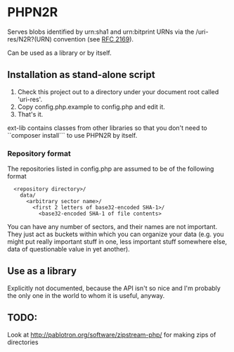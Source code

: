# PHPN2R

Serves blobs identified by urn:sha1 and urn:bitprint URNs via the
/uri-res/N2R?(URN) convention (see [RFC 2169](https://www.ietf.org/rfc/rfc2169.txt)).

Can be used as a library or by itself.

## Installation as stand-alone script

1. Check this project out to a directory under your document root called 'uri-res'.
2. Copy config.php.example to config.php and edit it.
3. That's it.

ext-lib contains classes from other libraries so that you don't need
to ``composer install``` to use PHPN2R by itself.

### Repository format

The repositories listed in config.php are assumed to be of the following format

```
  <repository directory>/
    data/
      <arbitrary sector name>/
        <first 2 letters of base32-encoded SHA-1>/
          <base32-encoded SHA-1 of file contents>
```

You can have any number of sectors, and their names are not important.
They just act as buckets within which you can organize your data
(e.g. you might put really important stuff in one, less important
stuff somewhere else, data of questionable value in yet another).

## Use as a library

Explicitly not documented, because the API isn't so nice and I'm
probably the only one in the world to whom it is useful, anyway.


## TODO:

Look at http://pablotron.org/software/zipstream-php/ for making zips of directories